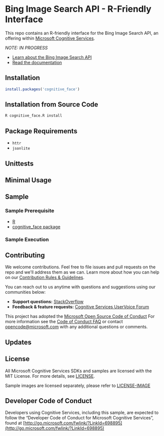 # Bing Image Search API - R-Friendly Interface
This repo contains an R-friendly interface for the Bing Image Search API, an offering within [Microsoft Cognitive Services](https://www.microsoft.com/cognitive-services).

_NOTE: IN PROGRESS_

* [Learn about the Bing Image Search API](https://azure.microsoft.com/en-us/services/cognitive-services/bing-image-search-api/)
* [Read the documentation](https://docs.microsoft.com/en-us/azure/cognitive-services/bing-image-search/search-the-web)

## Installation

```R
install.packages('cognitive_face')
```

## Installation from Source Code

```bash
R cognitive_face.R install
```
## Package Requirements

* `httr`
* `jsonlite`

## Unittests

## Minimal Usage

## Sample


### Sample Prerequisite

- [R](https://www.python.org/downloads/)
- [cognitive_face package](https://pypi.python.org/pypi/cognitive_face)

### Sample Execution

## Contributing
We welcome contributions. Feel free to file issues and pull requests on the repo and we'll address them as we can. Learn more about how you can help on our [Contribution Rules & Guidelines](</contributing.md>).

You can reach out to us anytime with questions and suggestions using our communities below:
- **Support questions:** [StackOverflow](<https: stackoverflow.com="" questions="" tagged="" microsoft-cognitive="">)
- **Feedback & feature requests:** [Cognitive Services UserVoice Forum](<https: cognitive.uservoice.com="">)

This project has adopted the [Microsoft Open Source Code of Conduct](https://opensource.microsoft.com/codeofconduct/) For more information see the [Code of Conduct FAQ](https://opensource.microsoft.com/codeofconduct/faq/) or contact [opencode@microsoft.com](mailto:opencode@microsoft.com) with any additional questions or comments.

## Updates

## License
All Microsoft Cognitive Services SDKs and samples are licensed with the MIT License. For more details, see
[LICENSE](</license.md>).

Sample images are licensed separately, please refer to [LICENSE-IMAGE](</license-image.md>)

## Developer Code of Conduct
Developers using Cognitive Services, including this sample, are expected to follow the “Developer Code of Conduct for Microsoft Cognitive Services”, found at [http://go.microsoft.com/fwlink/?LinkId=698895](http://go.microsoft.com/fwlink/?LinkId=698895) 
